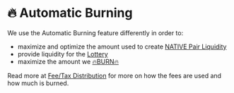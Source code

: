 # 🔥 Automatic Burning

We use the Automatic Burning feature differently in order to:

* maximize and optimize the amount used to create [NATIVE Pair Liquidity](automatic-liquidity.md) 
* provide liquidity for the [Lottery](lottery.md)
* maximize the amount we [🔥BURN🔥](https://testnet.bscscan.com/token/0x8a5a76401ada8998603d982d8343752fec75972b?a=0x000000000000000000000000000000000000dEaD) 

Read more at [Fee/Tax Distribution](deposit-fee-redistribution.md) for more on how the fees are used and how much is burned.

